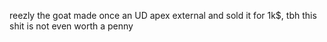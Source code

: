 reezly the goat made once an UD apex external and sold it for 1k$, tbh this shit is not even worth a penny
